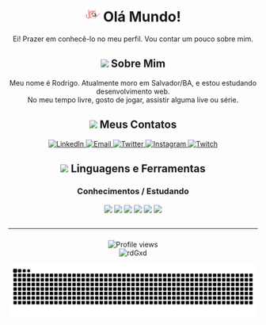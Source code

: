 <div align="center">
   <h1><img src="assets/img/dancingdog.gif" alt="cachorro dançando" width="30"> Olá Mundo! </h1>
      <p> 
         Ei! Prazer em conhecê-lo no meu perfil. Vou contar um pouco sobre mim.
      </p>
</div>

<div align="center">
   <h2><img src="https://media.giphy.com/media/3Ii2SW00oLZ8k/giphy.gif" height="30px"> Sobre Mim </h2>
      <p> 
         Meu nome é Rodrigo. Atualmente moro em Salvador/BA, e estou estudando desenvolvimento web.
         <br>
         No meu tempo livre, gosto de jogar, assistir alguma live ou série. 
      </p>
</div>

<div align="center">
   <h2><img src="https://media.giphy.com/media/l0IyjS5FXeMOtVMyY/giphy.gif" height="30px"> Meus Contatos </h2>
   <a href="https://www.linkedin.com/in/rodrigo-silva-496564240/">
      <img alt="LinkedIn" src="https://img.shields.io/badge/LinkedIn-0077B5?style=for-the-badge&logo=linkedin&logoColor=white" />
    </a>
    <a href="mailto:rodriigo.hora@outlook.com.br">
        <img alt="Email" src="https://img.shields.io/badge/Microsoft_Outlook-0078D4?style=for-the-badge&logo=microsoft-outlook&logoColor=white" />
    </a>
   <a href="https://twitter.com/rdGxd">
      <img alt="Twitter" src="https://img.shields.io/badge/Twitter-1DA1F2?style=for-the-badge&logo=twitter&logoColor=white" />
    </a>
    <a href="https://www.instagram.com/rdgxdd/">
        <img alt="Instagram" src="https://img.shields.io/badge/-Instagram-%23E4405F?style=for-the-badge&logo=instagram&logoColor=white" />
    </a>
   <a href="https://www.twitch.tv/rdGxdd">
        <img alt="Twitch" src="https://img.shields.io/badge/Twitch-9146FF?style=for-the-badge&logo=twitch&logoColor=white" />
   </a>
</div>


<div align="center">
  <h2><img src="https://media.giphy.com/media/UvPvsX9oMlMWs/giphy.gif" height="30px"> Linguagens e Ferramentas </h2>
   <p>
   <h3> Conhecimentos / Estudando </h3>
   </p>
   <img align="center" alt"rdG-HTML" src="https://img.shields.io/badge/HTML5-E34F26?style=for-the-badge&logo=html5&logoColor=white">
   <img align="center" alt"rdG-CSS" src="https://img.shields.io/badge/CSS3-1572B6?style=for-the-badge&logo=css3&logoColor=white">
   <img align="center" alt"rdG-JavaScript" src="https://img.shields.io/badge/JavaScript-F7DF1E?style=for-the-badge&logo=javascript&logoColor=black">
   <img align="center" alt"rdG-NodeJs" src="https://img.shields.io/badge/Node.js-43853D?style=for-the-badge&logo=node.js&logoColor=white">
   <img align="center" alt"rdG-TypeScript" src="https://img.shields.io/badge/TypeScript-007ACC?style=for-the-badge&logo=typescript&logoColor=white">
   <img align="center" alt"rdG-Git" src="https://img.shields.io/badge/-Git-222222?style=for-the-badge&logoColor=F05032">
</div>

<br>

---

###

<div align="center">
   <img src="https://komarev.com/ghpvc/?username=rdGxd&color=blueviolet" alt="Profile views" />
</div>

<div align="center">
    <img alt="rdGxd" src="https://github-readme-stats.vercel.app/api/top-langs/?username=rdGxd&layout=compact&langs_count=16&show_icons=true&theme=github_dark" />
</div>

![Snake animation](https://github.com/rdGxd/rdGxd/blob/output/github-contribution-grid-snake.svg)

